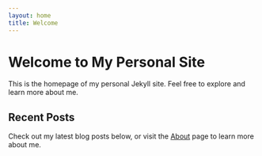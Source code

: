 ```yaml
---
layout: home
title: Welcome
---
```


# Welcome to My Personal Site

This is the homepage of my personal Jekyll site. Feel free to explore and learn more about me.

## Recent Posts

Check out my latest blog posts below, or visit the [About](/about) page to learn more about me.
